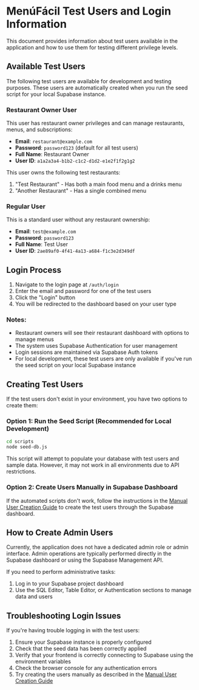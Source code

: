 # MenúFácil Test Users and Login Information

This document provides information about test users available in the application and how to use them for testing different privilege levels.

## Available Test Users

The following test users are available for development and testing purposes. These users are automatically created when you run the seed script for your local Supabase instance.

### Restaurant Owner User

This user has restaurant owner privileges and can manage restaurants, menus, and subscriptions:

- **Email**: `restaurant@example.com`
- **Password**: `password123` (default for all test users)
- **Full Name**: Restaurant Owner
- **User ID**: `a1a2a3a4-b1b2-c1c2-d1d2-e1e2f1f2g1g2`

This user owns the following test restaurants:
1. "Test Restaurant" - Has both a main food menu and a drinks menu
2. "Another Restaurant" - Has a single combined menu

### Regular User

This is a standard user without any restaurant ownership:

- **Email**: `test@example.com`
- **Password**: `password123`
- **Full Name**: Test User
- **User ID**: `2ae89af0-4f41-4a13-a684-f1c3e2d349df`

## Login Process

1. Navigate to the login page at `/auth/login`
2. Enter the email and password for one of the test users
3. Click the "Login" button
4. You will be redirected to the dashboard based on your user type

### Notes:

- Restaurant owners will see their restaurant dashboard with options to manage menus
- The system uses Supabase Authentication for user management
- Login sessions are maintained via Supabase Auth tokens
- For local development, these test users are only available if you've run the seed script on your local Supabase instance

## Creating Test Users

If the test users don't exist in your environment, you have two options to create them:

### Option 1: Run the Seed Script (Recommended for Local Development)

```bash
cd scripts
node seed-db.js
```

This script will attempt to populate your database with test users and sample data. However, it may not work in all environments due to API restrictions.

### Option 2: Create Users Manually in Supabase Dashboard

If the automated scripts don't work, follow the instructions in the [Manual User Creation Guide](./manual-user-creation.md) to create the test users through the Supabase dashboard.

## How to Create Admin Users

Currently, the application does not have a dedicated admin role or admin interface. Admin operations are typically performed directly in the Supabase dashboard or using the Supabase Management API.

If you need to perform administrative tasks:

1. Log in to your Supabase project dashboard
2. Use the SQL Editor, Table Editor, or Authentication sections to manage data and users

## Troubleshooting Login Issues

If you're having trouble logging in with the test users:

1. Ensure your Supabase instance is properly configured
2. Check that the seed data has been correctly applied
3. Verify that your frontend is correctly connecting to Supabase using the environment variables
4. Check the browser console for any authentication errors
5. Try creating the users manually as described in the [Manual User Creation Guide](./manual-user-creation.md) 